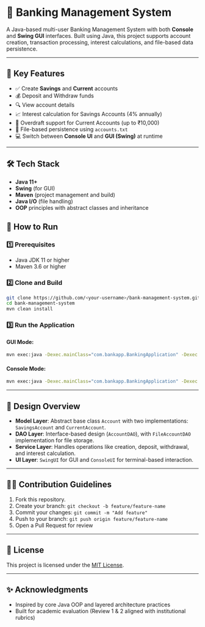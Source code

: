 # 🏦 Banking Management System

A Java-based multi-user Banking Management System with both **Console** and **Swing GUI** interfaces. Built using Java, this project supports account creation, transaction processing, interest calculations, and file-based data persistence.

---

## 📌 Key Features

- ✅ Create **Savings** and **Current** accounts
- 💰 Deposit and Withdraw funds
- 🔍 View account details
- 📈 Interest calculation for Savings Accounts (4% annually)
- 🧾 Overdraft support for Current Accounts (up to ₹10,000)
- 💾 File-based persistence using `accounts.txt`
- 💻 Switch between **Console UI** and **GUI (Swing)** at runtime

---

## 🛠️ Tech Stack

- **Java 11+**
- **Swing** (for GUI)
- **Maven** (project management and build)
- **Java I/O** (file handling)
- **OOP** principles with abstract classes and inheritance

## 🚀 How to Run

### 1️⃣ Prerequisites

- Java JDK 11 or higher
- Maven 3.6 or higher

### 2️⃣ Clone and Build

```bash
git clone https://github.com/<your-username>/bank-management-system.git
cd bank-management-system
mvn clean install
````

### 3️⃣ Run the Application

#### GUI Mode:

```bash
mvn exec:java -Dexec.mainClass="com.bankapp.BankingApplication" -Dexec.args="gui"
```

#### Console Mode:

```bash
mvn exec:java -Dexec.mainClass="com.bankapp.BankingApplication" -Dexec.args="console"
```

---

## 🧠 Design Overview

* **Model Layer**: Abstract base class `Account` with two implementations: `SavingsAccount` and `CurrentAccount`.
* **DAO Layer**: Interface-based design (`AccountDAO`), with `FileAccountDAO` implementation for file storage.
* **Service Layer**: Handles operations like creation, deposit, withdrawal, and interest calculation.
* **UI Layer**: `SwingUI` for GUI and `ConsoleUI` for terminal-based interaction.

---

## 🧑‍💻 Contribution Guidelines

1. Fork this repository.
2. Create your branch: `git checkout -b feature/feature-name`
3. Commit your changes: `git commit -m "Add feature"`
4. Push to your branch: `git push origin feature/feature-name`
5. Open a Pull Request for review

---

## 📄 License

This project is licensed under the [MIT License](LICENSE).

---

## ✨ Acknowledgments

* Inspired by core Java OOP and layered architecture practices
* Built for academic evaluation (Review 1 & 2 aligned with institutional rubrics)

```
